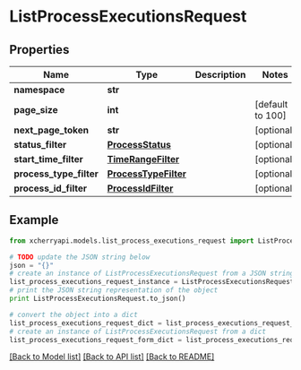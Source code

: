 # ListProcessExecutionsRequest


## Properties

Name | Type | Description | Notes
------------ | ------------- | ------------- | -------------
**namespace** | **str** |  | 
**page_size** | **int** |  | [default to 100]
**next_page_token** | **str** |  | [optional] 
**status_filter** | [**ProcessStatus**](ProcessStatus.md) |  | [optional] 
**start_time_filter** | [**TimeRangeFilter**](TimeRangeFilter.md) |  | [optional] 
**process_type_filter** | [**ProcessTypeFilter**](ProcessTypeFilter.md) |  | [optional] 
**process_id_filter** | [**ProcessIdFilter**](ProcessIdFilter.md) |  | [optional] 

## Example

```python
from xcherryapi.models.list_process_executions_request import ListProcessExecutionsRequest

# TODO update the JSON string below
json = "{}"
# create an instance of ListProcessExecutionsRequest from a JSON string
list_process_executions_request_instance = ListProcessExecutionsRequest.from_json(json)
# print the JSON string representation of the object
print ListProcessExecutionsRequest.to_json()

# convert the object into a dict
list_process_executions_request_dict = list_process_executions_request_instance.to_dict()
# create an instance of ListProcessExecutionsRequest from a dict
list_process_executions_request_form_dict = list_process_executions_request.from_dict(list_process_executions_request_dict)
```
[[Back to Model list]](../README.md#documentation-for-models) [[Back to API list]](../README.md#documentation-for-api-endpoints) [[Back to README]](../README.md)


